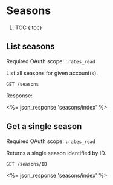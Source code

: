 # Seasons

1. TOC
{:toc}

## List seasons

Required OAuth scope: `:rates_read`

List all seasons for given account(s).

~~~
GET /seasons
~~~

Response:

<%= json_response 'seasons/index' %>

## Get a single season

Required OAuth scope: `:rates_read`

Returns a single season identified by ID.

~~~
GET /seasons/ID
~~~

<%= json_response 'seasons/index' %>

